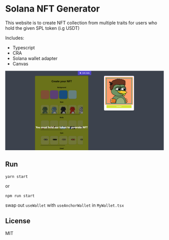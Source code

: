 # Solana NFT Generator

This website is to create NFT collection from multiple traits for users who hold the given SPL token (i.g USDT)

Includes:

- Typescript
- CRA
- Solana wallet adapter
- Canvas

![screenshot](./screenshot.png)

## Run

```
yarn start
```

or

```
npm run start
```

swap out `useWallet` with `useAnchorWallet` in `MyWallet.tsx`

## License

MIT
